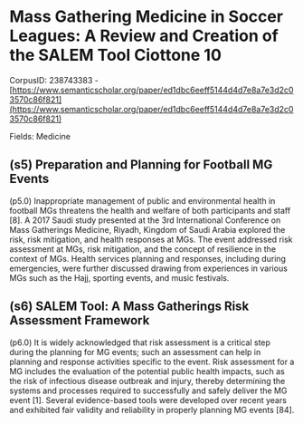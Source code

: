 # Mass Gathering Medicine in Soccer Leagues: A Review and Creation of the SALEM Tool Ciottone 10

CorpusID: 238743383 - [https://www.semanticscholar.org/paper/ed1dbc6eeff5144d4d7e8a7e3d2c03570c86f821](https://www.semanticscholar.org/paper/ed1dbc6eeff5144d4d7e8a7e3d2c03570c86f821)

Fields: Medicine

## (s5) Preparation and Planning for Football MG Events
(p5.0) Inappropriate management of public and environmental health in football MGs threatens the health and welfare of both participants and staff [8]. A 2017 Saudi study presented at the 3rd International Conference on Mass Gatherings Medicine, Riyadh, Kingdom of Saudi Arabia explored the risk, risk mitigation, and health responses at MGs. The event addressed risk assessment at MGs, risk mitigation, and the concept of resilience in the context of MGs. Health services planning and responses, including during emergencies, were further discussed drawing from experiences in various MGs such as the Hajj, sporting events, and music festivals.
## (s6) SALEM Tool: A Mass Gatherings Risk Assessment Framework
(p6.0) It is widely acknowledged that risk assessment is a critical step during the planning for MG events; such an assessment can help in planning and response activities specific to the event. Risk assessment for a MG includes the evaluation of the potential public health impacts, such as the risk of infectious disease outbreak and injury, thereby determining the systems and processes required to successfully and safely deliver the MG event [1]. Several evidence-based tools were developed over recent years and exhibited fair validity and reliability in properly planning MG events [84].
